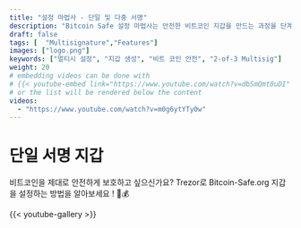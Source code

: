 ```yaml
---
title: "설정 마법사 - 단일 및 다중 서명"
description: "Bitcoin Safe 설정 마법사는 안전한 비트코인 지갑을 만드는 과정을 단계별로 안내합니다"
draft: false
tags: [  "Multisignature","Features"]
images: ["logo.png"]
keywords: ["멀티시 설정", "지갑 생성", "비트 코인 안전", "2-of-3 Multisig"]
weight: 20
# embedding videos can be done with 
# {{< youtube-embed link="https://www.youtube.com/watch?v=dbSmQmt0uDI" >}}
# or the list will be rendered below the content
videos:
  - "https://www.youtube.com/watch?v=m0g6ytYTy0w"
---
```



# 단일 서명 지갑

비트코인을 제대로 안전하게 보호하고 싶으신가요? Trezor로 Bitcoin-Safe.org 지갑을 설정하는 방법을 알아보세요 ! 🔐💰


{{< youtube-gallery >}}